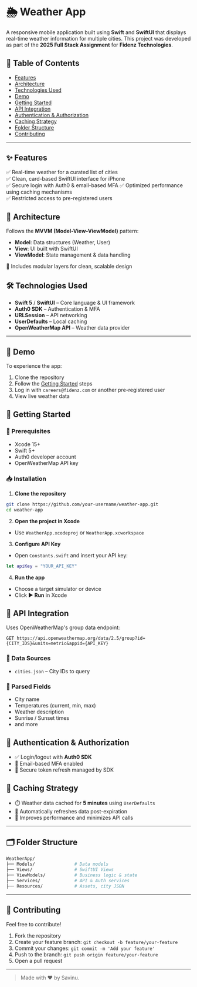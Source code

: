 
# 🌦️ Weather App

A responsive mobile application built using **Swift** and **SwiftUI** that displays real-time weather information for multiple cities. This project was developed as part of the **2025 Full Stack Assignment** for **Fidenz Technologies**.

## 📑 Table of Contents
- [Features](#-features)
- [Architecture](#-architecture)
- [Technologies Used](#-technologies-used)
- [Demo](#-demo)
- [Getting Started](#-getting-started)
- [API Integration](#-api-integration)
- [Authentication & Authorization](#-authentication--authorization)
- [Caching Strategy](#-caching-strategy)
- [Folder Structure](#-folder-structure)
- [Contributing](#-contributing)

---

## ✨ Features

✅ Real-time weather for a curated list of cities  
✅ Clean, card-based SwiftUI interface for iPhone  
✅ Secure login with Auth0 & email-based MFA
✅ Optimized performance using caching mechanisms  
✅ Restricted access to pre-registered users

## 🧱 Architecture

Follows the **MVVM (Model-View-ViewModel)** pattern:

- **Model**: Data structures (Weather, User)
- **View**: UI built with SwiftUI
- **ViewModel**: State management & data handling

🔧 Includes modular layers for clean, scalable design

## 🛠️ Technologies Used

- **Swift 5** / **SwiftUI** – Core language & UI framework  
- **Auth0 SDK** – Authentication & MFA  
- **URLSession** – API networking  
- **UserDefaults** – Local caching  
- **OpenWeatherMap API** – Weather data provider

---

## 🎥 Demo

To experience the app:

1. Clone the repository
2. Follow the [Getting Started](#-getting-started) steps
3. Log in with `careers@fidenz.com` or another pre-registered user
4. View live weather data

## 🚀 Getting Started

### 🔧 Prerequisites
- Xcode 15+
- Swift 5+
- Auth0 developer account
- OpenWeatherMap API key

### 📥 Installation

1. **Clone the repository**
```bash
git clone https://github.com/your-username/weather-app.git
cd weather-app
```

2. **Open the project in Xcode**
- Use `WeatherApp.xcodeproj` or `WeatherApp.xcworkspace`

3. **Configure API Key**
- Open `Constants.swift` and insert your API key:
```swift
let apiKey = "YOUR_API_KEY"
```

4. **Run the app**
- Choose a target simulator or device
- Click ▶️ **Run** in Xcode

## 🔌 API Integration

Uses OpenWeatherMap's group data endpoint:
```http
GET https://api.openweathermap.org/data/2.5/group?id={CITY_IDS}&units=metric&appid={API_KEY}
```

### 📂 Data Sources
- `cities.json` – City IDs to query

### 🧾 Parsed Fields
- City name
- Temperatures (current, min, max)
- Weather description
- Sunrise / Sunset times
- and more

## 🔐 Authentication & Authorization

- ✅ Login/logout with **Auth0 SDK**  
- 🔐 Email-based MFA enabled  
- 🔄 Secure token refresh managed by SDK

## 🧠 Caching Strategy

- ⏱️ Weather data cached for **5 minutes** using `UserDefaults`
- 🔄 Automatically refreshes data post-expiration
- 🚀 Improves performance and minimizes API calls

---

## 🗂️ Folder Structure

```bash
WeatherApp/
├── Models/               # Data models
├── Views/                # SwiftUI Views
├── ViewModels/           # Business logic & state
├── Services/             # API & Auth services
├── Resources/            # Assets, city JSON
```

---

## 🤝 Contributing

Feel free to contribute!

1. Fork the repository
2. Create your feature branch: `git checkout -b feature/your-feature`
3. Commit your changes: `git commit -m 'Add your feature'`
4. Push to the branch: `git push origin feature/your-feature`
5. Open a pull request

---

> Made with ❤️ by Savinu.
